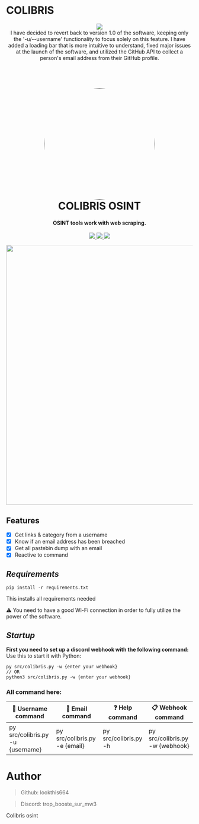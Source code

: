 # COLIBRIS
<p align="center">
  <img src="https://img.shields.io/badge/last%20update-18%2F03%2F24-red">
  <br>
  I have decided to revert back to version 1.0 of the software, keeping only the '-u/--username' functionality to focus solely on this feature. I have added a loading bar that is more intuitive to understand, fixed major issues at the launch of the software, and utilized the GitHub API to collect a person's email address from their GitHub profile.

<h1 align="center">
  <br>
  <a href="">
    <img src="photo/logo.png" width=300 style="border-radius:50%">
  </a> 
  </div>
  <br>
  COLIBRIS OSINT
  <br>
</h1>

<h4 align="center">OSINT tools work with web scraping.</h4>

<p align="center">
  <a href="">
    <img src="https://img.shields.io/badge/version-v2.1.6-blue">
  </a>
  <a href="">
    <img src="https://img.shields.io/badge/platform-windows%2Fmacos%2Flinux-lightgrey">
  </a>
  <a href="">
      <img src="https://img.shields.io/badge/format-Python 3.11-l">
  </a>
</p>

<p align="center">
  <img src="photo/1.png" width=700>
</p>


## **Features**
- [x] Get links & category from a username
- [X] Know if an email address has been breached
- [X] Get all pastebin dump with an email
- [X] Reactive to command

## **_Requirements_**
```
pip install -r requirements.txt
```
This installs all requirements needed

⚠️ You need to have a good Wi-Fi connection in order to fully utilize the power of the software.


## **_Startup_**
**First you need to set up a discord webhook with the following command:**
Use this to start it with Python:
```
py src/colibris.py -w {enter your webhook}
// OR
python3 src/colibris.py -w {enter your webhook}
```


### All command here:
| **👀 Username command**  | **📩 Email command** | **❓ Help command** | **📋 Webhook command** |
| ------------- | ------------- |  ------------- | ------------- | 
| py src/colibris.py -u {username}  | py src/colibris.py -e {email} |  py src/colibris.py -h | py src/colibris.py -w {webhook}| 

# Author

> Github: lookthis664

> Discord: trop_booste_sur_mw3

Colibris osint


